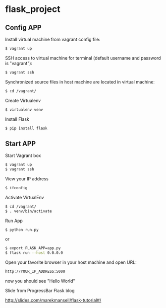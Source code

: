 # flask_project

## Config APP

Install virtual machine from vagrant config file:
```sh
$ vagrant up
```

SSH access to virtual machine for terminal (default username and password is "vagrant"):
```sh
$ vagrant ssh
```

Synchronized source files in host machine are located in virtual machine:
```sh
$ cd /vagrant/
```

Create Virtualenv
```sh
$ virtualenv venv
```

Install Flask
```sh
$ pip install flask
```

## Start APP

Start Vagrant box
```sh
$ vagrant up
$ vagrant ssh
```

View your IP address
```sh
$ ifconfig
```

Activate VirtualEnv
```sh
$ cd /vagrant/
$ . venv/bin/activate
```

Run App
```sh
$ python run.py
```

or

```sh
$ export FLASK_APP=app.py
$ flask run --host 0.0.0.0
```

Open your favorite browser in your host machine and open URL:
```sh
http://YOUR_IP_ADDRESS:5000
```
now you should see "Hello World"


Slide from ProgressBar Flask blog

http://slides.com/marekmansell/flask-tutorial#/

